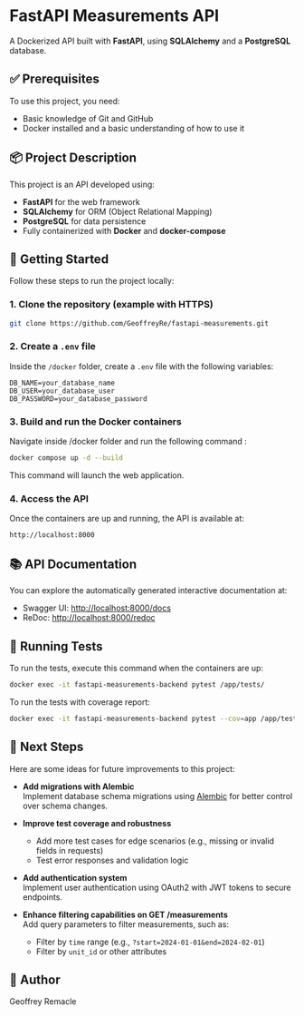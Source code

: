 # FastAPI Measurements API

A Dockerized API built with **FastAPI**, using **SQLAlchemy** and a **PostgreSQL** database.

## ✅ Prerequisites

To use this project, you need:

- Basic knowledge of Git and GitHub
- Docker installed and a basic understanding of how to use it

## 📦 Project Description

This project is an API developed using:

- **FastAPI** for the web framework
- **SQLAlchemy** for ORM (Object Relational Mapping)
- **PostgreSQL** for data persistence
- Fully containerized with **Docker** and **docker-compose**

## 🚀 Getting Started

Follow these steps to run the project locally:

### 1. Clone the repository (example with HTTPS)

```bash
git clone https://github.com/GeoffreyRe/fastapi-measurements.git
```

### 2. Create a `.env` file

Inside the `/docker` folder, create a `.env` file with the following variables:

```env
DB_NAME=your_database_name
DB_USER=your_database_user
DB_PASSWORD=your_database_password
```

### 3. Build and run the Docker containers

Navigate inside /docker folder and run the following command :

```bash
docker compose up -d --build
```

This command will launch the web application.


### 4. Access the API

Once the containers are up and running, the API is available at:

```
http://localhost:8000
```

## 📚 API Documentation

You can explore the automatically generated interactive documentation at:

- Swagger UI: [http://localhost:8000/docs](http://localhost:8000/docs)
- ReDoc: [http://localhost:8000/redoc](http://localhost:8000/redoc)

## 🧪 Running Tests

To run the tests, execute this command when the containers are up:

```bash
docker exec -it fastapi-measurements-backend pytest /app/tests/
```

To run the tests with coverage report:

```bash
docker exec -it fastapi-measurements-backend pytest --cov=app /app/tests/
```

## 🔮 Next Steps

Here are some ideas for future improvements to this project:

- **Add migrations with Alembic**  
  Implement database schema migrations using [Alembic](https://alembic.sqlalchemy.org/) for better control over schema changes.

- **Improve test coverage and robustness**  
  - Add more test cases for edge scenarios (e.g., missing or invalid fields in requests)
  - Test error responses and validation logic

- **Add authentication system**  
  Implement user authentication using OAuth2 with JWT tokens to secure endpoints.

- **Enhance filtering capabilities on GET /measurements**  
  Add query parameters to filter measurements, such as:
  - Filter by `time` range (e.g., `?start=2024-01-01&end=2024-02-01`)
  - Filter by `unit_id` or other attributes

## 👤 Author

Geoffrey Remacle